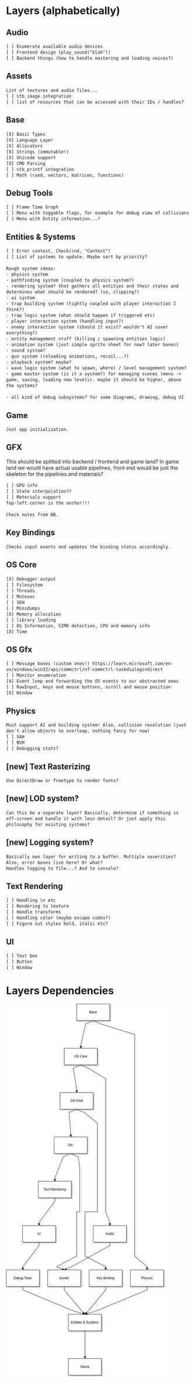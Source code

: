 # Layers (alphabetically)
  ## Audio
    [ ] Enumerate available audio devices
    [ ] Frontend design (play_sound("blah"))
    [ ] Backend things (how to handle mastering and loading voices?)

  ## Assets
    List of textures and audio files...
    [ ] stb_image integration
    [ ] list of resources that can be accessed with their IDs / handles?

  ## Base
    [X] Basic Types
    [X] Language Layer
    [X] Allocators
    [X] Strings (immutable!)
    [X] Unicode support
    [X] CMD Parsing
    [ ] stb_printf integration
    [ ] Math (rand, vectors, matrices, functions)

  ## Debug Tools
    [ ] Frame Time Graph
    [ ] Menu with toggable flags, for example for debug view of collisions
    [ ] Menu with Entity information...?


  ## Entities & Systems
    [ ] Error context, Check(cnd, "Context")
    [ ] List of systems to update. Maybe sort by priority?

    Rough system ideas:
    - physics system
    - pathfinding system (coupled to physics system?)
    - rendering system? that gathers all entities and their states and determines what should be rendered? (so, clipping?)
    - ai system
    - trap building system (tightly coupled with player interaction I think?)
    - trap logic system (what should happen if triggered etc)
    - player interaction system (handling input?)
    - enemy interaction system (should it exist? wouldn't AI cover everything?)
    - entity management stuff (killing / spawning entities logic)
    - animation system (just simple sprite sheet for now? later bones)
    - sound system?
    - gun system (reloading animations, recoil...?)
    - playback system? maybe?
    - wave logic system (what to spawn, where) / level management system?
    - game master system (is it a system?) for managing scenes (menu -> game, saving, loading new levels). maybe it should be higher, above the systems?

    - all kind of debug subsystems? for some diagrams, drawing, debug UI

  ## Game
    Just app initialization.

  ## GFX
  This should be splitted into backend / frontend and game land?
  In game land we would have actual usable pipelines, front end
  would be just the skeleton for the pipelines and materials?

    [ ] GPU info
    [ ] State interpolation??
    [ ] Materials support
    Top-left corner is the anchor!!!

    Check notes from BB.

  ## Key Bindings
    Checks input events and updates the binding status accordingly.

  ## OS Core
    [X] Debugger output
    [ ] Filesystem
    [ ] Threads
    [ ] Mutexes
    [ ] SEH
    [ ] Minidumps
    [X] Memory allocation
    [ ] library loading
    [ ] OS Information, SIMD detection, CPU and memory info
    [X] Time

  ## OS Gfx
    [ ] Message boxes (custom ones!) https://learn.microsoft.com/en-us/windows/win32/api/commctrl/nf-commctrl-taskdialogindirect
    [ ] Monitor enumeration
    [X] Event loop and forwarding the OS events to our abstracted ones
    [ ] RawInput, keys and mouse buttons, scroll and mouse position
    [X] Window

  ## Physics 
    Must support AI and building system! Also, collision resolution (just don't allow objects to overleap, nothing fancy for now)
    [ ] SAH
    [ ] BVH
    [ ] Debugging stats?


  ## [new] Text Rasterizing
    Use DirectDraw or freetype to render fonts?

  ## [new] LOD system?
    Can this be a separate layer? Basically, determine if something is
    off-screen and handle it with less detail? Or just apply this philosophy for existing systems?

  ## [new] Logging system?
    Basically own layer for writing to a buffer. Multiple severities? Also, error boxes live here? Or what? 
    Handles logging to file...? And to console?

  ## Text Rendering
    [ ] Handling \n etc
    [ ] Rendering to texture
    [ ] Handle transforms
    [ ] Handling color (maybe escape codes?)
    [ ] Figure out styles bold, italic etc?

  ## UI
    [ ] Text box
    [ ] Button
    [ ] Window

# Layers Dependencies

  ![Game Layers](game_layers_1.png)






